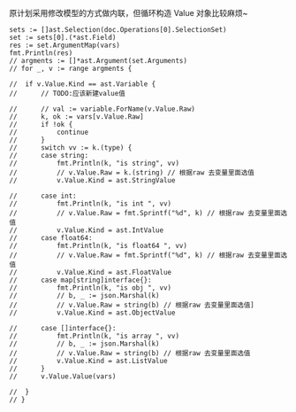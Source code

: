 原计划采用修改模型的方式做内联，但循环构造 Value 对象比较麻烦~

	sets := []ast.Selection(doc.Operations[0].SelectionSet)
	set := sets[0].(*ast.Field)
	res := set.ArgumentMap(vars)
	fmt.Println(res)
	// argments := []*ast.Argument(set.Arguments)
	// for _, v := range argments {

	// 	if v.Value.Kind == ast.Variable {
	// 		// TODO:应该新建value值

	// 		// val := variable.ForName(v.Value.Raw)
	// 		k, ok := vars[v.Value.Raw]
	// 		if !ok {
	// 			continue
	// 		}
	// 		switch vv := k.(type) {
	// 		case string:
	// 			fmt.Println(k, "is string", vv)
	// 			// v.Value.Raw = k.(string) // 根据raw 去变量里面选值
	// 			v.Value.Kind = ast.StringValue

	// 		case int:
	// 			fmt.Println(k, "is int ", vv)
	// 			// v.Value.Raw = fmt.Sprintf("%d", k) // 根据raw 去变量里面选值
	// 			v.Value.Kind = ast.IntValue
	// 		case float64:
	// 			fmt.Println(k, "is float64 ", vv)
	// 			// v.Value.Raw = fmt.Sprintf("%d", k) // 根据raw 去变量里面选值
	// 			v.Value.Kind = ast.FloatValue
	// 		case map[string]interface{}:
	// 			fmt.Println(k, "is obj ", vv)
	// 			// b, _ := json.Marshal(k)
	// 			// v.Value.Raw = string(b) // 根据raw 去变量里面选值]
	// 			v.Value.Kind = ast.ObjectValue

	// 		case []interface{}:
	// 			fmt.Println(k, "is array ", vv)
	// 			// b, _ := json.Marshal(k)
	// 			// v.Value.Raw = string(b) // 根据raw 去变量里面选值
	// 			v.Value.Kind = ast.ListValue
	// 		}
	// 		v.Value.Value(vars)

	// 	}
	// }